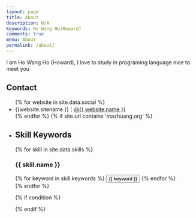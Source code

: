 ```yaml
---
layout: page
title: About
description: N/A
keywords: Ho Wang Ho(Howard)
comments: true
menu: About
permalink: /about/
---
```


I am Ho Wang Ho (Howard), I love to study in programing language nice to meet you

## Contact

<ul>
{% for website in site.data.social %}
<li>{{website.sitename }}：<a href="{{ website.url }}" target="_blank">@{{ website.name }}</a></li>
{% endfor %}
{% if site.url contains 'mazhuang.org' %}
<li>


## Skill Keywords

{% for skill in site.data.skills %}
### {{ skill.name }}
<div class="btn-inline">
{% for keyword in skill.keywords %}
<button class="btn btn-outline" type="button">{{ keyword }}</button>
{% endfor %}
</div>
{% endfor %}

{% if condition %}
  <!-- Your content here -->
{% endif %}
